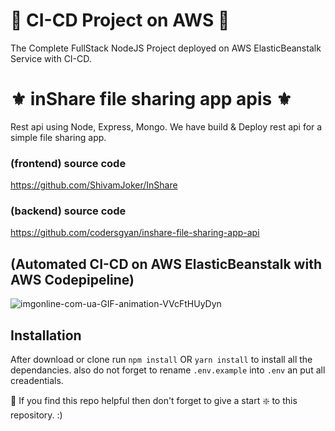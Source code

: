 # 🔰 CI-CD Project on AWS 🔰

The Complete FullStack NodeJS Project deployed on AWS ElasticBeanstalk Service with CI-CD.


# ⚜️ inShare file sharing app apis ⚜️

Rest api using Node, Express, Mongo.
We have build & Deploy rest api for a simple file sharing app. 


### (frontend) source code 
https://github.com/ShivamJoker/InShare

### (backend) source code 
https://github.com/codersgyan/inshare-file-sharing-app-api

##  (Automated CI-CD on AWS ElasticBeanstalk with AWS Codepipeline)
![imgonline-com-ua-GIF-animation-VVcFtHUyDyn](https://user-images.githubusercontent.com/58285879/155872250-8ad43031-f62a-45c8-a9d8-5de5feff6e57.gif)



## Installation 
After download or clone run `npm install` OR `yarn install` to install all the dependancies.
also do not forget to rename `.env.example` into `.env` an put all creadentials.

🙏 If you find this repo helpful then don't forget to give a start ❇️ to this repository. :)
